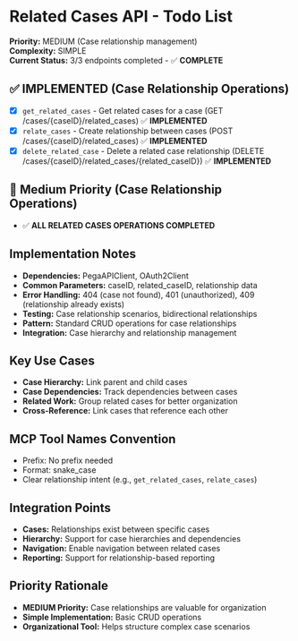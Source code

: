 # Related Cases API - Todo List

**Priority:** MEDIUM (Case relationship management)  
**Complexity:** SIMPLE  
**Current Status:** 3/3 endpoints completed - ✅ **COMPLETE**

## ✅ **IMPLEMENTED** (Case Relationship Operations)
- [x] `get_related_cases` - Get related cases for a case (GET /cases/{caseID}/related_cases) ✅ **IMPLEMENTED**
- [x] `relate_cases` - Create relationship between cases (POST /cases/{caseID}/related_cases) ✅ **IMPLEMENTED**
- [x] `delete_related_case` - Delete a related case relationship (DELETE /cases/{caseID}/related_cases/{related_caseID}) ✅ **IMPLEMENTED**

## 🔄 Medium Priority (Case Relationship Operations)
- ✅ **ALL RELATED CASES OPERATIONS COMPLETED**

## Implementation Notes
- **Dependencies:** PegaAPIClient, OAuth2Client
- **Common Parameters:** caseID, related_caseID, relationship data
- **Error Handling:** 404 (case not found), 401 (unauthorized), 409 (relationship already exists)
- **Testing:** Case relationship scenarios, bidirectional relationships
- **Pattern:** Standard CRUD operations for case relationships
- **Integration:** Case hierarchy and relationship management

## Key Use Cases
- **Case Hierarchy:** Link parent and child cases
- **Case Dependencies:** Track dependencies between cases
- **Related Work:** Group related cases for better organization
- **Cross-Reference:** Link cases that reference each other

## MCP Tool Names Convention
- Prefix: No prefix needed
- Format: snake_case
- Clear relationship intent (e.g., `get_related_cases`, `relate_cases`)

## Integration Points
- **Cases:** Relationships exist between specific cases
- **Hierarchy:** Support for case hierarchies and dependencies
- **Navigation:** Enable navigation between related cases
- **Reporting:** Support for relationship-based reporting

## Priority Rationale
- **MEDIUM Priority:** Case relationships are valuable for organization
- **Simple Implementation:** Basic CRUD operations
- **Organizational Tool:** Helps structure complex case scenarios
